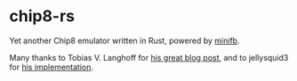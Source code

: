 # chip8-rs

Yet another Chip8 emulator written in Rust, powered by [minifb](https://github.com/emoon/rust_minifb).

Many thanks to Tobias V. Langhoff for [his great blog post](https://tobiasvl.github.io/blog/write-a-chip-8-emulator/), and to jellysquid3 for [his implementation](https://github.com/jellysquid3/chip8-rs).